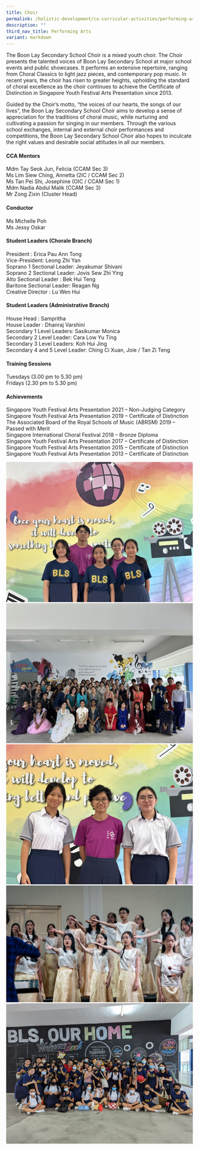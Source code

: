 ```yaml
---
title: Choir
permalink: /holistic-development/co-curricular-activities/performing-arts/choir/
description: ""
third_nav_title: Performing Arts
variant: markdown
---
```

The Boon Lay Secondary School Choir is a mixed youth choir. The Choir presents the talented voices of Boon Lay Secondary School at major school events and public showcases. It performs an extensive repertoire, ranging from Choral Classics to light jazz pieces, and contemporary pop music. In recent years, the choir has risen to greater heights, upholding the standard of choral excellence as the choir continues to achieve the Certificate of Distinction in Singapore Youth Festival Arts Presentation since 2013.

Guided by the Choir’s motto, “the voices of our hearts, the songs of our lives”, the Boon Lay Secondary School Choir aims to develop a sense of appreciation for the traditions of choral music, while nurturing and cultivating a passion for singing in our members. Through the various school exchanges, internal and external choir performances and competitions, the Boon Lay Secondary School Choir also hopes to inculcate the right values and desirable social attitudes in all our members.

#### CCA Mentors
Mdm Tay Seok Jun, Felicia (CCAM Sec 3) <br>
Ms Lim Siew Ching, Annetta (2IC / CCAM Sec 2) <br>
Ms Tan Pei Shi, Josephine (OIC / CCAM Sec 1)<br>
Mdm Nadia Abdul Malik (CCAM Sec 3)<br>
Mr Zong Zixin (Cluster Head)<br>

#### Conductor
Ms Michelle Poh<br>
Ms Jessy Oskar

#### Student Leaders (Chorale Branch)
President : Erica Pau Ann Tong <br>
Vice-President: Leong Zhi Yan<br>
Soprano 1 Sectional Leader: Jeyakumar Shivani <br>
Soprano 2 Sectional Leader: Jovis Sew Zhi Ying <br>
Alto Sectional Leader : Bek Hui Teng <br>
Baritone Sectional Leader: Reagan Ng <br>
Creative Director : Lu Wen Hui <br>

#### Student Leaders (Administrative Branch)
House Head : Sampritha <br>
House Leader : Dhanraj Varshini <br>
Secondary 1 Level Leaders: Sasikumar Monica <br>
Secondary 2 Level Leader: Cara Low Yu Ting <br>
Secondary 3 Level Leaders: Koh Hui Jing <br>
Secondary 4 and 5 Level Leader: Ching Ci Xuan, Joie / Tan Zi Teng <br>

#### Training Sessions
Tuesdays (3.00 pm to 5.30 pm)<br>
Fridays (2.30 pm to 5.30 pm)

#### Achievements
Singapore Youth Festival Arts Presentation 2021 – Non-Judging Category <br>
Singapore Youth Festival Arts Presentation 2019 – Certificate of Distinction <br>
The Associated Board of the Royal Schools of Music (ABRSM) 2019 – Passed with Merit <br>
Singapore International Choral Festival 2018 – Bronze Diploma <br>
Singapore Youth Festival Arts Presentation 2017 – Certificate of Distinction <br>
Singapore Youth Festival Arts Presentation 2015 – Certificate of Distinction <br>
Singapore Youth Festival Arts Presentation 2013 – Certificate of Distinction <br>

![](/images/CH1.jpeg)
![](/images/CH2.jpg)
![](/images/CH3.jpeg)
![](/images/CH4.jpeg)
![](/images/CH5.jpg)